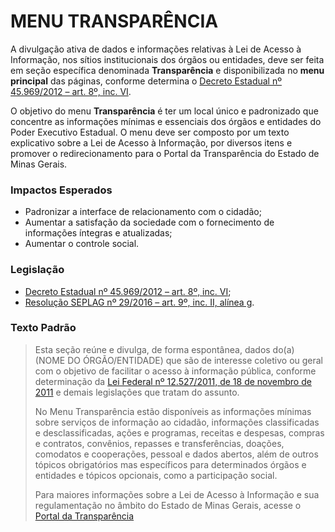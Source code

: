 # MENU TRANSPARÊNCIA

A divulgação ativa de dados e informações relativas à Lei de Acesso à Informação, nos sítios institucionais dos órgãos ou entidades, deve ser feita em seção específica denominada **Transparência** e disponibilizada no **menu principal** das páginas, conforme determina o [Decreto Estadual nº 45.969/2012 – art. 8º, inc. VI](https://www.almg.gov.br/consulte/legislacao/completa/completa.html?tipo=DEC&num=45969&ano=2012).

O objetivo do menu **Transparência** é ter um local único e padronizado que concentre as informações mínimas e essenciais dos órgãos e entidades do Poder Executivo Estadual.  O menu deve ser composto por um texto explicativo sobre a Lei de Acesso à Informação, por diversos itens e promover o redirecionamento para o Portal da Transparência do Estado de Minas Gerais.

### Impactos Esperados
-	Padronizar a interface de relacionamento com o cidadão;
-	Aumentar a satisfação da sociedade com o fornecimento de informações íntegras e atualizadas;
-	Aumentar o controle social.

### Legislação
- [Decreto Estadual nº 45.969/2012 – art. 8º, inc. VI](https://www.almg.gov.br/consulte/legislacao/completa/completa.html?tipo=DEC&num=45969&ano=2012);
- [Resolução SEPLAG nº 29/2016 – art. 9º, inc. II, alínea g](http://www.planejamento.mg.gov.br/sites/default/files/documentos/resolucao_sitios_seplag_29_de_05_07_2016_1.pdf).


### Texto Padrão

> Esta seção reúne e divulga, de forma espontânea, dados do(a) (NOME DO ÓRGÃO/ENTIDADE) que são de interesse coletivo ou geral com o objetivo de facilitar o acesso à informação pública, conforme determinação da [Lei Federal nº 12.527/2011, de 18 de novembro de 2011](https://www.planalto.gov.br/ccivil_03/_ato2011-2014/2011/lei/l12527.htm) e demais legislações que tratam do assunto.
> 
> No Menu Transparência estão disponíveis as informações mínimas sobre serviços de informação ao cidadão, informações classificadas e desclassificadas, ações e programas, receitas e despesas, compras e contratos, convênios, repasses e transferências, doações, comodatos e cooperações, pessoal e dados abertos, além de outros tópicos obrigatórios mas específicos para determinados órgãos e entidades e tópicos opcionais, como a participação social.
>
>Para maiores informações sobre a Lei de Acesso à Informação e sua regulamentação no âmbito do Estado de Minas Gerais, acesse o [Portal da Transparência](http://www.transparencia.mg.gov.br)

